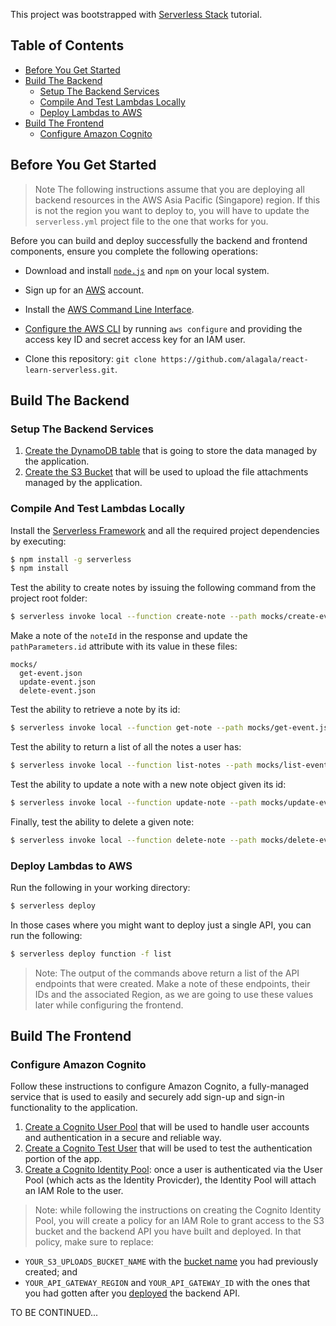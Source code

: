 This project was bootstrapped with [Serverless Stack](https://serverless-stack.com/) tutorial.

## Table of Contents

- [Before You Get Started](#before-you-get-started)
- [Build The Backend](#build-the-backend)
  - [Setup The Backend Services](#setup-the-backend-services)
  - [Compile And Test Lambdas Locally](#compile-and-test-lambdas-locally)
  - [Deploy Lambdas to AWS](#deploy-lambdas-to-aws)
- [Build The Frontend](#build-the-frontend)
  - [Configure Amazon Cognito](#configure-amazon-cognito)

## Before You Get Started

>Note The following instructions assume that you are deploying all backend resources in the AWS Asia Pacific (Singapore) region.
>If this is not the region you want to deploy to, you will have to update the `serverless.yml` project file to the one that works for you.

Before you can build and deploy successfully the backend and frontend components, ensure you complete the following operations:

* Download and install [`node.js`](https://nodejs.org/en/) and `npm` on your local system.
* Sign up for an [AWS](https://aws.amazon.com) account.
* Install the [AWS Command Line Interface](http://docs.aws.amazon.com/cli/latest/userguide/installing.html).
* [Configure the AWS CLI](http://docs.aws.amazon.com/cli/latest/userguide/cli-chap-getting-started.html) by running `aws configure` and providing the access key ID and secret access key for an IAM user.

* Clone this repository: `git clone https://github.com/alagala/react-learn-serverless.git`.

## Build The Backend

### Setup The Backend Services

1. [Create the DynamoDB table](https://serverless-stack.com/chapters/create-a-dynamodb-table.html) that is going to store the data managed by the application.
2. [Create the S3 Bucket](https://serverless-stack.com/chapters/create-an-s3-bucket-for-file-uploads.html) that will be used to upload the file attachments managed by the application.

### Compile And Test Lambdas Locally

Install the [Serverless Framework](https://serverless.com/) and all the required project dependencies by executing:
```sh
$ npm install -g serverless
$ npm install
```

Test the ability to create notes by issuing the following command from the project root folder:
```sh
$ serverless invoke local --function create-note --path mocks/create-event.json
```

Make a note of the `noteId` in the response and update the `pathParameters.id` attribute with its value in these files:
```
mocks/
  get-event.json
  update-event.json
  delete-event.json
```

Test the ability to retrieve a note by its id:
```sh
$ serverless invoke local --function get-note --path mocks/get-event.json
```

Test the ability to return a list of all the notes a user has:
```sh
$ serverless invoke local --function list-notes --path mocks/list-event.json
```

Test the ability to update a note with a new note object given its id:
```sh
$ serverless invoke local --function update-note --path mocks/update-event.json
```

Finally, test the ability to delete a given note:
```sh
$ serverless invoke local --function delete-note --path mocks/delete-event.json
```

### Deploy Lambdas to AWS

Run the following in your working directory:
```sh
$ serverless deploy
```

In those cases where you might want to deploy just a single API, you can run the following:
```sh
$ serverless deploy function -f list
```

>Note: The output of the commands above return a list of the API endpoints that were created. Make a note of these endpoints, their IDs and the associated Region, as we are going to use these values later while configuring the frontend.

## Build The Frontend

### Configure Amazon Cognito

Follow these instructions to configure Amazon Cognito, a fully-managed service that is used to easily and securely add sign-up and sign-in functionality to the application.

1. [Create a Cognito User Pool](https://serverless-stack.com/chapters/create-a-cognito-user-pool.html) that will be used to handle user accounts and authentication in a secure and reliable way.
2. [Create a Cognito Test User](https://serverless-stack.com/chapters/create-a-cognito-test-user.html) that will be used to test the authentication portion of the app.
3. [Create a Cognito Identity Pool](https://serverless-stack.com/chapters/create-a-cognito-identity-pool.html): once a user is authenticated via the User Pool (which acts as the Identity Provicder), the Identity Pool will attach an IAM Role to the user.

>Note: while following the instructions on creating the Cognito Identity Pool, you will create a policy for an IAM Role to grant access to the S3 bucket and the backend API you have built and deployed. In that policy, make sure to replace:
* `YOUR_S3_UPLOADS_BUCKET_NAME` with the [bucket name](#setup-the-backend-services) you had previously created; and
* `YOUR_API_GATEWAY_REGION` and `YOUR_API_GATEWAY_ID` with the ones that you had gotten after you [deployed](#deploy-lambdas-to-aws) the backend API.

TO BE CONTINUED...
